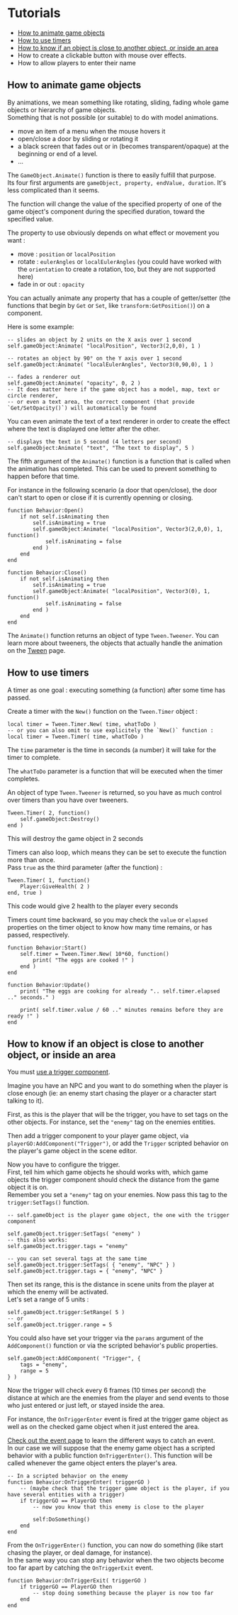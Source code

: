 # Tutorials

- [How to animate game objects](#animate-game-objects)
- [How to use timers](#timer)
- [How to know if an object is close to another object, or inside an area](#trigger)
- How to create a clickable button with mouse over effects.
- How to allow players to enter their name

<a name="animate-game-objects"></a>
## How to animate game objects

By animations, we mean something like rotating, sliding, fading whole game objects or hierarchy of game objects.  
Something that is not possible (or suitable) to do with model animations.

- move an item of a menu when the mouse hovers it
- open/close a door by sliding or rotating it
- a black screen that fades out or in (becomes transparent/opaque) at the beginning or end of a level.
- ...

The `GameObject.Animate()` function is there to easily fulfill that purpose.  
Its four first arguments are `gameObject, property, endValue, duration`. It's less complicated than it seems.

The function will change the value of the specified property of one of the game object's component during the specified duration, toward the specified value.

The property to use obviously depends on what effect or movement you want :

- move : `position` or `localPosition`
- rotate : `eulerAngles` or `localEulerAngles` (you could have worked with the `orientation` to create a rotation, too, but they are not supported here)
- fade in or out : `opacity`

You can actually animate any property that has a couple of getter/setter (the functions that begin by `Get` or `Set`, like `transform:GetPosition()`) on a component.

Here is some example:
    
    -- slides an object by 2 units on the X axis over 1 second
    self.gameObject:Animate( "localPosition", Vector3(2,0,0), 1 )

    -- rotates an object by 90° on the Y axis over 1 second  
    self.gameObject:Animate( "localEulerAngles", Vector3(0,90,0), 1 )
    
    -- fades a renderer out
    self.gameObject:Animate( "opacity", 0, 2 )
    -- It does matter here if the game object has a model, map, text or circle renderer,
    -- or even a text area, the correct component (that provide `Get/SetOpacity()`) will automatically be found

You can even animate the text of a text renderer in order to create the effect where the text is displayed one letter after the other.

    -- displays the text in 5 second (4 letters per second)
    self.gameObject:Animate( "text", "The text to display", 5 )

The fifth argument of the `Animate()` function is a function that is called when the animation has completed. This can be used to prevent something to happen before that time.

For instance in the following scenario (a door that open/close), the door can't start to open or close if it is currently openning or closing.

    function Behavior:Open()
        if not self.isAnimating then
            self.isAnimating = true
            self.gameObject:Animate( "localPosition", Vector3(2,0,0), 1, function() 
                self.isAnimating = false
            end )
        end
    end

    function Behavior:Close()
        if not self.isAnimating then
            self.isAnimating = true
            self.gameObject:Animate( "localPosition", Vector3(0), 1, function() 
                self.isAnimating = false
            end )
        end
    end


The `Animate()` function returns an object of type `Tween.Tweener`. You can learn more about tweeners, the objects that actually handle the animation on the [Tween](/docs/tween#tweener) page.


<a name="timer"></a>
## How to use timers

A timer as one goal : executing something (a function) after some time has passed.

Create a timer with the `New()` function on the `Tween.Timer` object :

    local timer = Tween.Timer.New( time, whatToDo )
    -- or you can also omit to use explicitely the `New()` function :
    local timer = Tween.Timer( time, whatToDo )

The `time` parameter is the time in seconds (a number) it will take for the timer to complete.

The `whatToDo` parameter is a function that will be executed when the timer completes.

An object of type `Tween.Tweener` is returned, so you have as much control over timers than you have over tweeners.

    Tween.Timer( 2, function()
        self.gameObject:Destroy()
    end )

This will destroy the game object in 2 seconds

Timers can also loop, which means they can be set to execute the function more than once.  
Pass `true` as the third parameter (after the function) :

    Tween.Timer( 1, function()
        Player:GiveHealth( 2 )
    end, true )

This code would give 2 health to the player every seconds

Timers count time backward, so you may check the `value` or `elapsed` properties on the timer object to know how many time remains, or has passed, respectively.
    
    function Behavior:Start()
        self.timer = Tween.Timer.New( 10*60, function()
            print( "The eggs are cooked !" )
        end )
    end

    function Behavior:Update()
        print( "The eggs are cooking for already ".. self.timer.elapsed .." seconds." )

        print( self.timer.value / 60 .." minutes remains before they are ready !" )
    end


<a name="trigger"></a>
## How to know if an object is close to another object, or inside an area

You must [use a trigger component](/docs/trigger).

Imagine you have an NPC and you want to do something when the player is close enough (ie: an enemy start chasing the player or a character start talking to it).

First, as this is the player that will be the trigger, you have to set tags on the other objects.  For instance, set the `"enemy"` tag on the enemies entities.

Then add a trigger component to your player game object, via `playerGO:AddComponent("Trigger")`, or add the `Trigger` scripted behavior on the player's game object in the scene editor.

Now you have to configure the trigger.  
First, tell him which game objects he should works with, which game objects the trigger component should check the distance from the game object it is on.  
Remember you set a `"enemy"` tag on your enemies. Now pass this tag to the `trigger:SetTags()` function.
    
    -- self.gameObject is the player game object, the one with the trigger component

    self.gameObject.trigger:SetTags( "enemy" )
    -- this also works:
    self.gameObject.trigger.tags = "enemy"

    -- you can set several tags at the same time
    self.gameObject.trigger:SetTags( { "enemy", "NPC" } )
    self.gameObject.trigger.tags = { "enemy", "NPC" }


Then set its range, this is the distance in scene units from the player at which the enemy will be activated.  
Let's set a range of 5 units :
    
    self.gameObject.trigger:SetRange( 5 )
    -- or 
    self.gameObject.trigger.range = 5

You could also have set your trigger via the `params` argument of the `AddComponent()` function or via the scripted behavior's public properties.

    self.gameObject:AddComponent( "Trigger", {
        tags = "enemy",
        range = 5
    } )

Now the trigger will check every 6 frames (10 times per second) the distance at which are the enemies from the player and send events to those who just entered or just left, or stayed inside the area.

For instance, the `OnTriggerEnter` event is fired at the trigger game object as well as on the checked game object when it just entered the area.

[Check out the event page](/docs/event) to learn the different ways to catch an event.  
In our case we will suppose that the enemy game object has a scripted behavior with a public function `OnTriggerEnter()`. This function will be called whenever the game object enters the player's area.

    -- In a scripted behavior on the enemy
    function Behavior:OnTriggerEnter( triggerGO )
        -- (maybe check that the trigger game object is the player, if you have several entities with a trigger)
        if triggerGO == PlayerGO then
            -- now you know that this enemy is close to the player

            self:DoSomething()
        end
    end

From the `OnTriggerEnter()` function, you can now do something (like start chasing the player, or deal damage, for instance).  
In the same way you can stop any behavior when the two objects become too far apart by catching the `OnTriggerExit` event.

    function Behavior:OnTriggerExit( triggerGO )
        if triggerGO == PlayerGO then
            -- stop doing something because the player is now too far
        end
    end
